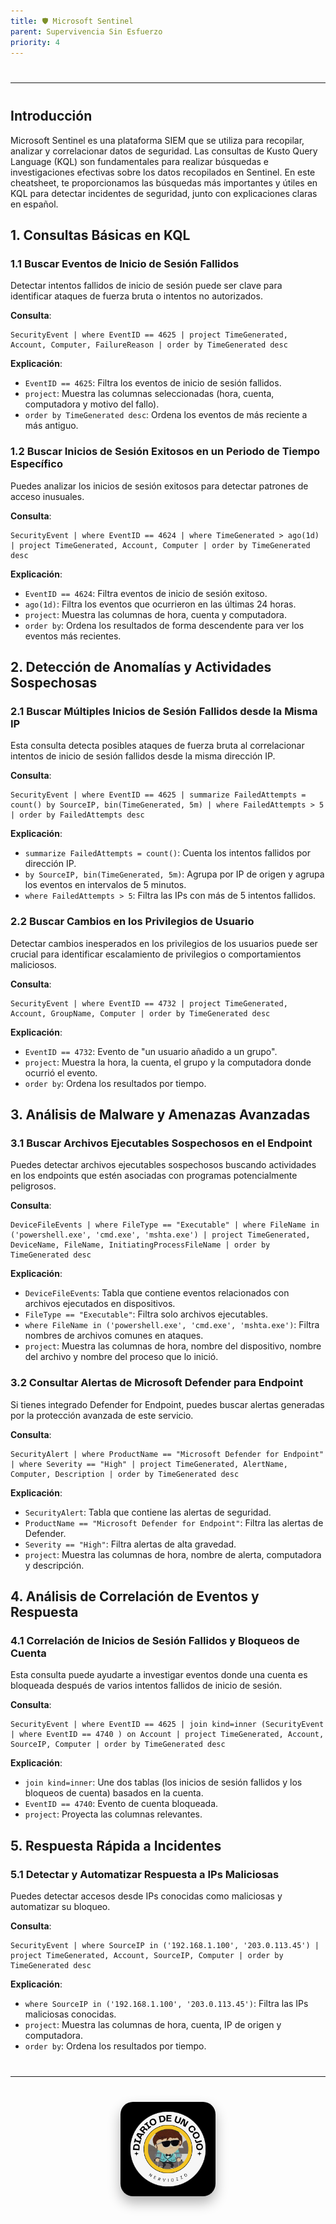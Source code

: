 ```yaml
---
title: 🛡️ Microsoft Sentinel
parent: Supervivencia Sin Esfuerzo
priority: 4
---
```

<hr style="border: none; border-top: 1px solidrgb(230, 242, 9); margin: 40px 0; width: 100%;">


## Introducción
Microsoft Sentinel es una plataforma SIEM que se utiliza para recopilar, analizar y correlacionar datos de seguridad. Las consultas de Kusto Query Language (KQL) son fundamentales para realizar búsquedas e investigaciones efectivas sobre los datos recopilados en Sentinel. En este cheatsheet, te proporcionamos las búsquedas más importantes y útiles en KQL para detectar incidentes de seguridad, junto con explicaciones claras en español.

## 1. Consultas Básicas en KQL

### 1.1 Buscar Eventos de Inicio de Sesión Fallidos
Detectar intentos fallidos de inicio de sesión puede ser clave para identificar ataques de fuerza bruta o intentos no autorizados.

**Consulta**:
```kql
SecurityEvent | where EventID == 4625 | project TimeGenerated, Account, Computer, FailureReason | order by TimeGenerated desc
```

**Explicación**:
- `EventID == 4625`: Filtra los eventos de inicio de sesión fallidos.
- `project`: Muestra las columnas seleccionadas (hora, cuenta, computadora y motivo del fallo).
- `order by TimeGenerated desc`: Ordena los eventos de más reciente a más antiguo.

### 1.2 Buscar Inicios de Sesión Exitosos en un Periodo de Tiempo Específico
Puedes analizar los inicios de sesión exitosos para detectar patrones de acceso inusuales.

**Consulta**:
```kql
SecurityEvent | where EventID == 4624 | where TimeGenerated > ago(1d) | project TimeGenerated, Account, Computer | order by TimeGenerated desc
```

**Explicación**:
- `EventID == 4624`: Filtra eventos de inicio de sesión exitoso.
- `ago(1d)`: Filtra los eventos que ocurrieron en las últimas 24 horas.
- `project`: Muestra las columnas de hora, cuenta y computadora.
- `order by`: Ordena los resultados de forma descendente para ver los eventos más recientes.

## 2. Detección de Anomalías y Actividades Sospechosas

### 2.1 Buscar Múltiples Inicios de Sesión Fallidos desde la Misma IP
Esta consulta detecta posibles ataques de fuerza bruta al correlacionar intentos de inicio de sesión fallidos desde la misma dirección IP.

**Consulta**:
```kql
SecurityEvent | where EventID == 4625 | summarize FailedAttempts = count() by SourceIP, bin(TimeGenerated, 5m) | where FailedAttempts > 5 | order by FailedAttempts desc
```

**Explicación**:
- `summarize FailedAttempts = count()`: Cuenta los intentos fallidos por dirección IP.
- `by SourceIP, bin(TimeGenerated, 5m)`: Agrupa por IP de origen y agrupa los eventos en intervalos de 5 minutos.
- `where FailedAttempts > 5`: Filtra las IPs con más de 5 intentos fallidos.

### 2.2 Buscar Cambios en los Privilegios de Usuario
Detectar cambios inesperados en los privilegios de los usuarios puede ser crucial para identificar escalamiento de privilegios o comportamientos maliciosos.

**Consulta**:
```kql
SecurityEvent | where EventID == 4732 | project TimeGenerated, Account, GroupName, Computer | order by TimeGenerated desc
```

**Explicación**:
- `EventID == 4732`: Evento de "un usuario añadido a un grupo".
- `project`: Muestra la hora, la cuenta, el grupo y la computadora donde ocurrió el evento.
- `order by`: Ordena los resultados por tiempo.

## 3. Análisis de Malware y Amenazas Avanzadas

### 3.1 Buscar Archivos Ejecutables Sospechosos en el Endpoint
Puedes detectar archivos ejecutables sospechosos buscando actividades en los endpoints que estén asociadas con programas potencialmente peligrosos.

**Consulta**:
```kql
DeviceFileEvents | where FileType == "Executable" | where FileName in ('powershell.exe', 'cmd.exe', 'mshta.exe') | project TimeGenerated, DeviceName, FileName, InitiatingProcessFileName | order by TimeGenerated desc
```

**Explicación**:
- `DeviceFileEvents`: Tabla que contiene eventos relacionados con archivos ejecutados en dispositivos.
- `FileType == "Executable"`: Filtra solo archivos ejecutables.
- `where FileName in ('powershell.exe', 'cmd.exe', 'mshta.exe')`: Filtra nombres de archivos comunes en ataques.
- `project`: Muestra las columnas de hora, nombre del dispositivo, nombre del archivo y nombre del proceso que lo inició.

### 3.2 Consultar Alertas de Microsoft Defender para Endpoint
Si tienes integrado Defender for Endpoint, puedes buscar alertas generadas por la protección avanzada de este servicio.

**Consulta**:
```kql
SecurityAlert | where ProductName == "Microsoft Defender for Endpoint" | where Severity == "High" | project TimeGenerated, AlertName, Computer, Description | order by TimeGenerated desc
```

**Explicación**:
- `SecurityAlert`: Tabla que contiene las alertas de seguridad.
- `ProductName == "Microsoft Defender for Endpoint"`: Filtra las alertas de Defender.
- `Severity == "High"`: Filtra alertas de alta gravedad.
- `project`: Muestra las columnas de hora, nombre de alerta, computadora y descripción.

## 4. Análisis de Correlación de Eventos y Respuesta

### 4.1 Correlación de Inicios de Sesión Fallidos y Bloqueos de Cuenta
Esta consulta puede ayudarte a investigar eventos donde una cuenta es bloqueada después de varios intentos fallidos de inicio de sesión.

**Consulta**:
```kql
SecurityEvent | where EventID == 4625 | join kind=inner (SecurityEvent | where EventID == 4740 ) on Account | project TimeGenerated, Account, SourceIP, Computer | order by TimeGenerated desc
```

**Explicación**:
- `join kind=inner`: Une dos tablas (los inicios de sesión fallidos y los bloqueos de cuenta) basados en la cuenta.
- `EventID == 4740`: Evento de cuenta bloqueada.
- `project`: Proyecta las columnas relevantes.

## 5. Respuesta Rápida a Incidentes

### 5.1 Detectar y Automatizar Respuesta a IPs Maliciosas
Puedes detectar accesos desde IPs conocidas como maliciosas y automatizar su bloqueo.

**Consulta**:
```kql
SecurityEvent | where SourceIP in ('192.168.1.100', '203.0.113.45') | project TimeGenerated, Account, SourceIP, Computer | order by TimeGenerated desc
```

**Explicación**:
- `where SourceIP in ('192.168.1.100', '203.0.113.45')`: Filtra las IPs maliciosas conocidas.
- `project`: Muestra las columnas de hora, cuenta, IP de origen y computadora.
- `order by`: Ordena los resultados por tiempo.

<hr style="border: none; border-top: 1px solidrgb(239, 247, 7); margin: 40px 0; width: 100%;">

<div style="text-align: center; margin: 40px 0;">
  <img src="/assets/images/cojo.png" alt="Firma" style="max-width: 30%; height: auto; border-radius: 20px; box-shadow: 0 10px 20px rgba(0, 0, 0, 0.3);">
</div>
